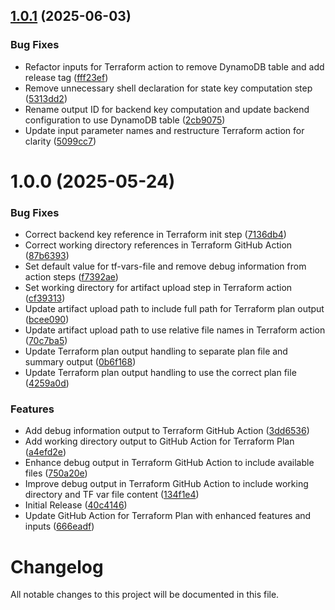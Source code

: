 ## [1.0.1](https://github.com/subhamay-bhattacharyya-gha/tf-plan-action/compare/v1.0.0...v1.0.1) (2025-06-03)


### Bug Fixes

* Refactor inputs for Terraform action to remove DynamoDB table and add release tag ([fff23ef](https://github.com/subhamay-bhattacharyya-gha/tf-plan-action/commit/fff23ef72d5ad5304453df0d22f6f69c101c5848))
* Remove unnecessary shell declaration for state key computation step ([5313dd2](https://github.com/subhamay-bhattacharyya-gha/tf-plan-action/commit/5313dd2e7026c431ebda65412ef7bf5689ecbd23))
* Rename output ID for backend key computation and update backend configuration to use DynamoDB table ([2cb9075](https://github.com/subhamay-bhattacharyya-gha/tf-plan-action/commit/2cb90755318e1c70a34a329daed34b59cee8349f))
* Update input parameter names and restructure Terraform action for clarity ([5099cc7](https://github.com/subhamay-bhattacharyya-gha/tf-plan-action/commit/5099cc7cf71c75104a8fb69084ee4147e37744a4))

# 1.0.0 (2025-05-24)


### Bug Fixes

* Correct backend key reference in Terraform init step ([7136db4](https://github.com/subhamay-bhattacharyya-gha/tf-plan-action/commit/7136db44bc1b6a3f532d82c4e2baceab1a3d1d9d))
* Correct working directory references in Terraform GitHub Action ([87b6393](https://github.com/subhamay-bhattacharyya-gha/tf-plan-action/commit/87b6393f8ea77f0bc9e5ad610059482d8abae8c6))
* Set default value for tf-vars-file and remove debug information from action steps ([f7392ae](https://github.com/subhamay-bhattacharyya-gha/tf-plan-action/commit/f7392ae7ebeb2b1a828e74f54a463bb6a4945db0))
* Set working directory for artifact upload step in Terraform action ([cf39313](https://github.com/subhamay-bhattacharyya-gha/tf-plan-action/commit/cf39313c959e1c15ca02d741fe33a30b560bfa3f))
* Update artifact upload path to include full path for Terraform plan output ([bcee090](https://github.com/subhamay-bhattacharyya-gha/tf-plan-action/commit/bcee090b53e75ce6e2254881422b3f26cec6cefd))
* Update artifact upload path to use relative file names in Terraform action ([70c7ba5](https://github.com/subhamay-bhattacharyya-gha/tf-plan-action/commit/70c7ba5f20ac542352e210eee89bf7f3e6c8bc6c))
* Update Terraform plan output handling to separate plan file and summary output ([0b6f168](https://github.com/subhamay-bhattacharyya-gha/tf-plan-action/commit/0b6f1689ebc07e5d458df3e7b4e342c80380f977))
* Update Terraform plan output handling to use the correct plan file ([4259a0d](https://github.com/subhamay-bhattacharyya-gha/tf-plan-action/commit/4259a0de1aa464fa01d2b5cb8dcfd7725f87befd))


### Features

* Add debug information output to Terraform GitHub Action ([3dd6536](https://github.com/subhamay-bhattacharyya-gha/tf-plan-action/commit/3dd6536dec32442eaef5cd2de5fe3c1c6fd40a9b))
* Add working directory output to GitHub Action for Terraform Plan ([a4efd2e](https://github.com/subhamay-bhattacharyya-gha/tf-plan-action/commit/a4efd2e21e0d30964ed90c204cdac930ecea49f5))
* Enhance debug output in Terraform GitHub Action to include available files ([750a20e](https://github.com/subhamay-bhattacharyya-gha/tf-plan-action/commit/750a20e71367ce3f18fee4358dd66fe7d0ae2213))
* Improve debug output in Terraform GitHub Action to include working directory and TF var file content ([134f1e4](https://github.com/subhamay-bhattacharyya-gha/tf-plan-action/commit/134f1e498504c45e757a5d6aad94046765a359a8))
* Initial Release ([40c4146](https://github.com/subhamay-bhattacharyya-gha/tf-plan-action/commit/40c41465e878449a13b7c21edcd4d11e948fab2f))
* Update GitHub Action for Terraform Plan with enhanced features and inputs ([666eadf](https://github.com/subhamay-bhattacharyya-gha/tf-plan-action/commit/666eadf1f15fd240d5fb5e6943d66b78ff5ca182))

# Changelog

All notable changes to this project will be documented in this file.
